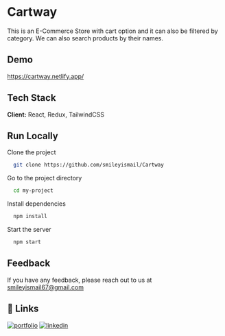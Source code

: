 # Cartway

This is an E-Commerce Store with cart option and it can also be filtered by category. We can also search products by their names.

## Demo

https://cartway.netlify.app/

## Tech Stack

**Client:** React, Redux, TailwindCSS

## Run Locally

Clone the project

```bash
  git clone https://github.com/smileyismail/Cartway
```

Go to the project directory

```bash
  cd my-project
```

Install dependencies

```bash
  npm install
```

Start the server

```bash
  npm start
```

## Feedback

If you have any feedback, please reach out to us at smileyismail67@gmail.com

## 🔗 Links

[![portfolio](https://img.shields.io/badge/my_portfolio-000?style=for-the-badge&logo=ko-fi&logoColor=white)](https://smiley-ismail.netlify.app/)
[![linkedin](https://img.shields.io/badge/linkedin-0A66C2?style=for-the-badge&logo=linkedin&logoColor=white)](https://www.linkedin.com/in/smileyismail/)
